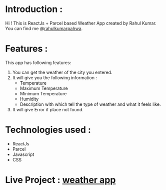 # Introduction :
Hi ! This is ReactJs + Parcel based Weather App created by Rahul Kumar. You can find me @[rahulkumarpahwa](https://linkedin.com/in/rahulkumarpahwa). 
# Features :
This app has following features:
1. You can get the weather of the city you entered.
2. It will give you the following information :
   - Temperature
   - Maximum Temperature
   - Minimum Temperature
   - Humidity
   - Description with which tell the type of weather and what it feels like.
3. It will give Error if place not found.
# Technologies used :
 - ReactJs
 - Parcel
 - Javascript
 - CSS

# Live Project : [weather app](https://theweatherapp-rahul.netlify.app/)

